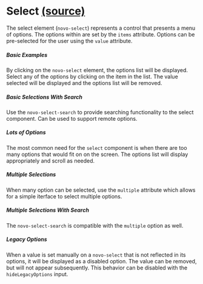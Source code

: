# Select [(source)](https://github.com/bullhorn/novo-elements/blob/master/projects/novo-elements/src/elements/select)

The select element (`novo-select`) represents a control that presents a menu of options. The options within are set by the `items` attribute. Options can be pre\-selected for the user using the `value` attribute.

##### Basic Examples

By clicking on the `novo-select` element, the options list will be displayed. Select any of the options by clicking on the item in the list. The value selected will be displayed and the options list will be removed.

<code-example example="basic-select"></code-example>

##### Basic Selections With Search

Use the `novo-select-search` to provide searching functionality to the select component. Can be used to support remote options.

<code-example example="basic-select-with-search"></code-example>

##### Lots of Options

The most common need for the `select` component is when there are too many options that would fit on on the screen. The options list will display appropriately and scroll as needed.

<code-example example="long-select"></code-example>

##### Multiple Selections

When many option can be selected, use the `multiple` attribute which allows for a simple iterface to select multiple options.

<code-example example="multiple-select"></code-example>

##### Multiple Selections With Search

The `novo-select-search` is compatible with the `multiple` option as well.

<code-example example="multiple-select-with-search"></code-example>

##### Legacy Options

When a value is set manually on a `novo-select` that is not reflected in its options, it will be displayed as a disabled option. The value can be removed, but will not appear subsequently. This behavior can be disabled with the `hideLegacyOptions` input.

<code-example example="legacy-select-option"></code-example>